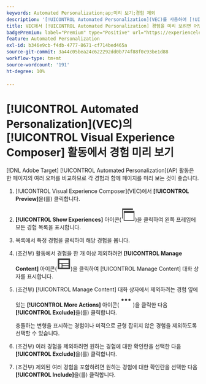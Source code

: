 ```yaml
---
keywords: Automated Personalization;ap;미리 보기;경험 제외
description: '[!UICONTROL Automated Personalization]​(VEC)를 사용하여 [!UICONTROL Visual Experience Composer]​(AP) 활동에서 각 경험을 미리 보는 방법에 대해 알아봅니다.'
title: VEC에서 [!UICONTROL Automated Personalization] 경험을 미리 보려면 어떻게 해야 합니까?
badgePremium: label="Premium" type="Positive" url="https://experienceleague.adobe.com/docs/target/using/introduction/intro.html?lang=en#premium newtab=true" tooltip="Target Premium에 포함된 내용을 확인합니다."
feature: Automated Personalization
exl-id: b346e9cb-f4db-4777-8671-cf714bed465a
source-git-commit: 3a44c05bea24c622292dd0b774f88f0c93be1d88
workflow-type: tm+mt
source-wordcount: '191'
ht-degree: 10%

---
```


# [!UICONTROL Automated Personalization]&#x200B;(VEC)의 [!UICONTROL Visual Experience Composer] 활동에서 경험 미리 보기

[!DNL Adobe Target] [!UICONTROL Automated Personalization]&#x200B;(AP) 활동은 한 페이지의 여러 오퍼를 비교하므로 각 경험과 함께 페이지를 미리 보는 것이 좋습니다.

1. [!UICONTROL Visual Experience Composer]&#x200B;(VEC)에서 **[!UICONTROL Preview]**&#x200B;을(를) 클릭합니다.

1. **[!UICONTROL Show Experiences]** 아이콘(![경험 표시 아이콘](/help/main/assets/icons/WebPages.svg))을 클릭하여 왼쪽 프레임에 모든 경험 목록을 표시합니다.

1. 목록에서 특정 경험을 클릭하여 해당 경험을 봅니다.

1. (조건부) 활동에서 경험을 한 개 이상 제외하려면 **[!UICONTROL Manage Content]** 아이콘(![콘텐츠 관리 아이콘](/help/main/assets/icons/Experience.svg))을 클릭하여 [!UICONTROL Manage Content] 대화 상자를 표시합니다.

1. (조건부) [!UICONTROL Manage Content] 대화 상자에서 제외하려는 경험 옆에 있는 **[!UICONTROL More Actions]** 아이콘(![추가 작업 아이콘](/help/main/assets/icons/MoreSmallList.svg))을 클릭한 다음 **[!UICONTROL Exclude]**&#x200B;을(를) 클릭합니다.

   충돌하는 변형을 표시하는 경험이나 미적으로 균형 잡히지 않은 경험을 제외하도록 선택할 수 있습니다.

1. (조건부) 여러 경험을 제외하려면 원하는 경험에 대한 확인란을 선택한 다음 **[!UICONTROL Exclude]**&#x200B;을(를) 클릭합니다.

1. (조건부) 제외된 여러 경험을 포함하려면 원하는 경험에 대한 확인란을 선택한 다음 **[!UICONTROL Include]**&#x200B;을(를) 클릭합니다.
